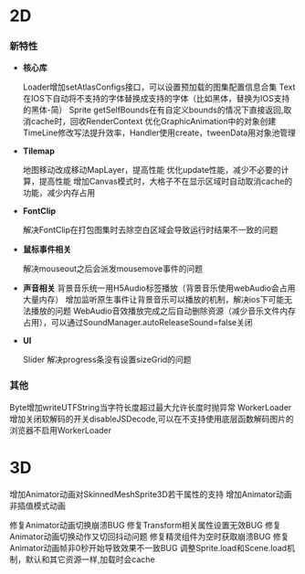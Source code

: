 # 2D

### 新特性

- **核心库**

  Loader增加setAtlasConfigs接口，可以设置预加载的图集配置信息合集
  Text在IOS下自动将不支持的字体替换成支持的字体（比如黑体，替换为IOS支持的黑体-简）
  Sprite getSelfBounds在有自定义bounds的情况下直接返回,取消cache时，回收RenderContext
  优化GraphicAnimation中的对象创建
  TimeLine修改写法提升效率，Handler使用create，tweenData用对象池管理

- **Tilemap**

  地图移动改成移动MapLayer，提高性能
  优化update性能，减少不必要的计算，提高性能
  增加Canvas模式时，大格子不在显示区域时自动取消cache的功能，减少内存占用

- **FontClip**

  解决FontClip在打包图集时去除空白区域会导致运行时结果不一致的问题


- **鼠标事件相关**

  解决mouseout之后会派发mousemove事件的问题

- **声音相关**
  背景音乐统一用H5Audio标签播放（背景音乐使用webAudio会占用大量内存）
  增加监听原生事件让背景音乐可以播放的机制，解决ios下可能无法播放的问题
  WebAudio音效播放完成之后自动删除资源（减少音乐文件内存占用），可以通过SoundManager.autoReleaseSound=false关闭

- **UI**

  Slider 解决progress条没有设置sizeGrid的问题


### 其他

  Byte增加writeUTFString当字符长度超过最大允许长度时抛异常
  WorkerLoader增加关闭软解码的开关disableJSDecode,可以在不支持使用底层函数解码图片的浏览器不启用WorkerLoader



# 3D

增加Animator动画对SkinnedMeshSprite3D若干属性的支持
增加Animator动画非插值模式动画

修复Animator动画切换崩溃BUG
修复Transform相关属性设置无效BUG
修复Animator动画切换动作又切回抖动问题
修复精灵组件为空时获取崩溃BUG
修复Animator动画帧非0秒开始导致效果不一致BUG
调整Sprite.load和Scene.load机制，默认和其它资源一样,加载时会cache


